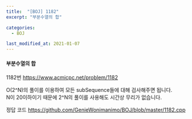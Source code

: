 ```yaml
---
title:  "[BOJ] 1182"
excerpt: "부분수열의 합"

categories:
  - BOJ

last_modified_at: 2021-01-07
---
```


#### 부분수열의 합

1182번 <https://www.acmicpc.net/problem/1182>

O(2^N)의 풀이를 이용하여 모든 subSequence들에 대해 검사해주면 됩니다.<br>
N이 20이하이기 때문에 2^N의 풀이를 사용해도 시간상 무리가 없습니다.

정답 코드 <https://github.com/GenieWonimanimo/BOJ/blob/master/1182.cpp>